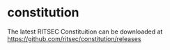 # constitution
The latest RITSEC Constituition can be downloaded at https://github.com/ritsec/constitution/releases
